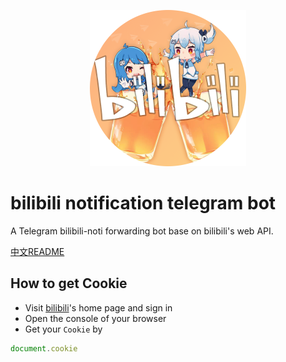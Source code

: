 <p align="center" style="align:center"><img width="250" src="https://github.com/MamoruDS/bilibili-notify-telegram-bot/raw/master/res/bilibili-noti-bot.png" alt="logo"></p>

# bilibili notification telegram bot
A Telegram bilibili-noti forwarding bot base on bilibili's web API.  

[中文README](README_CN.md)
## How to get Cookie
- Visit [bilibili](https://www.bilibili.com)'s home page and sign in
- Open the console of your browser
- Get your `Cookie` by
```javascript
document.cookie
```